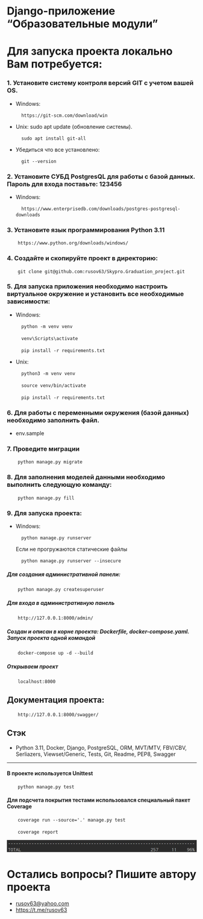 # Django-приложение “Образовательные модули”

# Для запуска проекта локально Вам потребуется:

### 1. Установите систему контроля версий GIT с учетом вашей OS.

- Windows:

		https://git-scm.com/download/win
- Unix: sudo apt update (обновление системы).

        sudo apt install git-all

- Убедиться что все установлено:
            
        git --version
        
### 2. Установите СУБД PostgresQL для работы с базой данных. Пароль для входа поставьте: 123456

- Windows:

		https://www.enterprisedb.com/downloads/postgres-postgresql-downloads

### 3. Установите язык программирования Python 3.11 
		https://www.python.org/downloads/windows/

### 4. Создайте и скопируйте проект в директорию:

		git clone git@github.com:rusov63/Skypro.Graduation_project.git

### 5. Для запуска приложения необходимо настроить виртуальное окружение и установить все необходимые зависимости:

- Windows:

		python -m venv venv
        
		venv\Scripts\activate
        
		pip install -r requirements.txt
- Unix:

		python3 -m venv venv
        
        source venv/bin/activate
        
        pip install -r requirements.txt

### 6. Для работы с переменными окружения (базой данных) необходимо заполнить файл.

- env.sample

### 7. Проведите миграции

		python manage.py migrate

### 8. Для заполнения моделей данными необходимо выполнить следующую команду:

		python manage.py fill


### 9. Для запуска проекта:

- Windows:

		python manage.py runserver
	Если не прогружаются статические файлы

		python manage.py runserver --insecure 


##### Для создания административной панели:

		python manage.py createsuperuser
##### Для входа в административную панель
 
		http://127.0.0.1:8000/admin/

##### Создан и описан в корне проекта: Dockerfile, docker-compose.yaml. Запуск проекта одной командой

		docker-compose up -d --build

##### Открываем проект

		localhost:8000
        

## Документация проекта: 

		http://127.0.0.1:8000/swagger/

## Cтэк
- Python 3.11, Docker, Django, PostgreSQL, ORM, MVT/MTV, FBV/CBV, Serliazers, Viewset/Generic, Tests, Git, Readme, PEP8, Swagger
        
________________________________________________________________________________________________________________

#### В проекте используется Unittest

		python manage.py test

#### Для подсчета покрытия тестами использовался специальный пакет Coverage

		coverage run --source='.' manage.py test

		coverage report

![img_3.png](screen%2Fimg_3.png)


# Остались вопросы? Пишите автору проекта

+ rusov63@yahoo.com
+ https://t.me/rusov63
